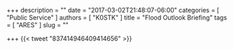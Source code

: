 +++
description = ""
date = "2017-03-02T21:48:07-06:00"
categories = [ "Public Service" ]
authors = [ "K0STK" ]
title = "Flood Outlook Briefing"
tags = [ "ARES" ]
slug = ""

+++
{{< tweet "837414946409414656" >}}
<!--more-->
